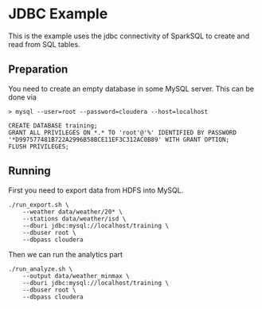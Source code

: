 # JDBC Example

This is the example uses the jdbc connectivity of SparkSQL to create and read from SQL tables.

## Preparation

You need to create an empty database in some MySQL server. This can be done via

    > mysql --user=root --password=cloudera --host=localhost

    CREATE DATABASE training;
    GRANT ALL PRIVILEGES ON *.* TO 'root'@'%' IDENTIFIED BY PASSWORD '*D997577481B722A2996B58BCE11EF3C312AC0B89' WITH GRANT OPTION;
    FLUSH PRIVILEGES;


## Running

First you need to export data from HDFS into MySQL.

    ./run_export.sh \
        --weather data/weather/20* \
        --stations data/weather/isd \
        --dburi jdbc:mysql://localhost/training \
        --dbuser root \
        --dbpass cloudera

Then we can run the analytics part

    ./run_analyze.sh \
        --output data/weather_minmax \
        --dburi jdbc:mysql://localhost/training \
        --dbuser root \
        --dbpass cloudera
